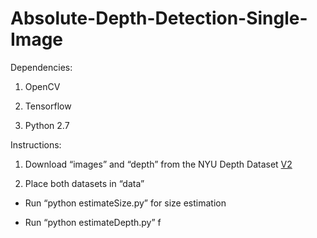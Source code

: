Absolute-Depth-Detection-Single-Image
=========================================================


Dependencies:

1.  OpenCV

2.  Tensorflow

3.  Python 2.7


Instructions:

1.  Download “images” and “depth” from the NYU Depth Dataset [V2](<https://cs.nyu.edu/~silberman/datasets/nyu_depth_v2.html>)

2.  Place both datasets in “data”


- Run “python estimateSize.py” for size estimation

- Run “python estimateDepth.py” f